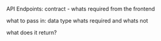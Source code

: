 API Endpoints:
contract - whats required from the frontend

what to pass in:
data type
whats required and whats not

what does it return?
